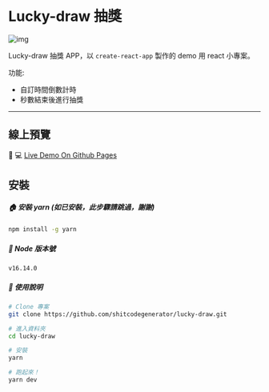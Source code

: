 

# Lucky-draw 抽獎

![img](https://i.imgur.com/qUovOQE.jpg)

Lucky-draw 抽獎 APP，以 `create-react-app` 製作的 demo 用 react 小專案。

功能:
- 自訂時間倒數計時
- 秒數結束後進行抽獎

---


## 線上預覽
👀 💻 [Live Demo On Github Pages](https://shitcodegenerator.github.io/lucky-draw/)


## 安裝

##### 🏠 安裝 yarn (如已安裝，此步驟請跳過，謝謝)
```bash
npm install -g yarn
```

##### 📝 Node 版本號
`v16.14.0`


##### 📒 使用說明
```bash
# Clone 專案
git clone https://github.com/shitcodegenerator/lucky-draw.git

# 進入資料夾
cd lucky-draw

# 安裝
yarn

# 跑起來！
yarn dev
```
